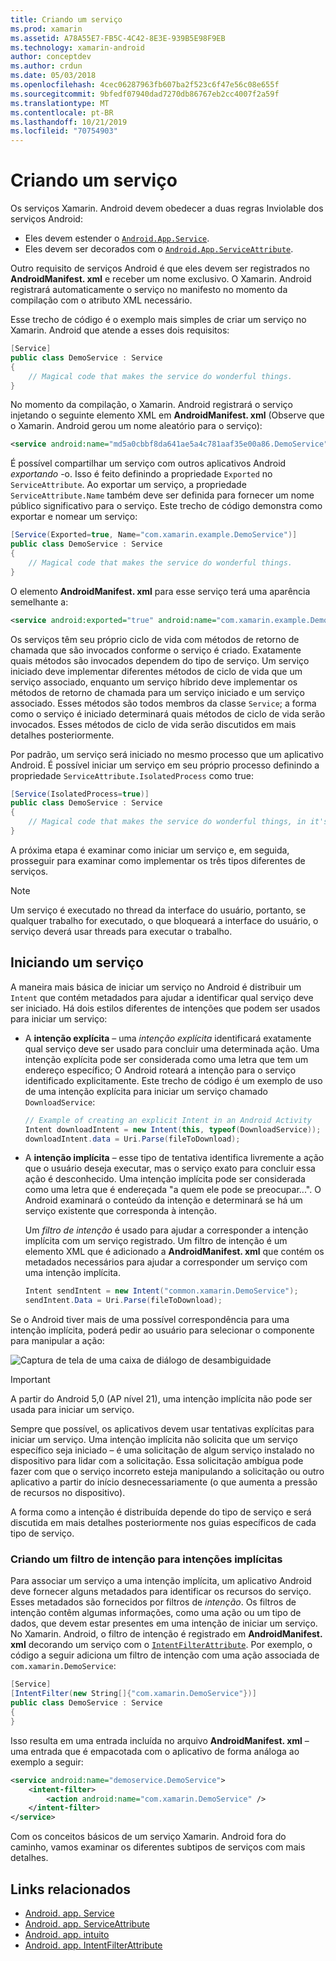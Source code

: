 ```yaml
---
title: Criando um serviço
ms.prod: xamarin
ms.assetid: A78A55E7-FB5C-4C42-8E3E-939B5E98F9EB
ms.technology: xamarin-android
author: conceptdev
ms.author: crdun
ms.date: 05/03/2018
ms.openlocfilehash: 4cec06287963fb607ba2f523c6f47e56c08e655f
ms.sourcegitcommit: 9bfedf07940dad7270db86767eb2cc4007f2a59f
ms.translationtype: MT
ms.contentlocale: pt-BR
ms.lasthandoff: 10/21/2019
ms.locfileid: "70754903"
---
```

# <a name="creating-a-service"></a>Criando um serviço

Os serviços Xamarin. Android devem obedecer a duas regras Inviolable dos serviços Android:

- Eles devem estender o [`Android.App.Service`](xref:Android.App.Service).
- Eles devem ser decorados com o [`Android.App.ServiceAttribute`](xref:Android.App.ServiceAttribute).

Outro requisito de serviços Android é que eles devem ser registrados no **AndroidManifest. xml** e receber um nome exclusivo. O Xamarin. Android registrará automaticamente o serviço no manifesto no momento da compilação com o atributo XML necessário.

Esse trecho de código é o exemplo mais simples de criar um serviço no Xamarin. Android que atende a esses dois requisitos:  

```csharp
[Service]
public class DemoService : Service
{
    // Magical code that makes the service do wonderful things.
}
```

No momento da compilação, o Xamarin. Android registrará o serviço injetando o seguinte elemento XML em **AndroidManifest. xml** (Observe que o Xamarin. Android gerou um nome aleatório para o serviço):

```xml
<service android:name="md5a0cbbf8da641ae5a4c781aaf35e00a86.DemoService" />
```

É possível compartilhar um serviço com outros aplicativos Android _exportando_ -o. Isso é feito definindo a propriedade `Exported` no `ServiceAttribute`. Ao exportar um serviço, a propriedade `ServiceAttribute.Name` também deve ser definida para fornecer um nome público significativo para o serviço. Este trecho de código demonstra como exportar e nomear um serviço:

```csharp
[Service(Exported=true, Name="com.xamarin.example.DemoService")]
public class DemoService : Service
{
    // Magical code that makes the service do wonderful things.
}
```

O elemento **AndroidManifest. xml** para esse serviço terá uma aparência semelhante a:

```xml
<service android:exported="true" android:name="com.xamarin.example.DemoService" />
```

Os serviços têm seu próprio ciclo de vida com métodos de retorno de chamada que são invocados conforme o serviço é criado. Exatamente quais métodos são invocados dependem do tipo de serviço. Um serviço iniciado deve implementar diferentes métodos de ciclo de vida que um serviço associado, enquanto um serviço híbrido deve implementar os métodos de retorno de chamada para um serviço iniciado e um serviço associado. Esses métodos são todos membros da classe `Service`; a forma como o serviço é iniciado determinará quais métodos de ciclo de vida serão invocados. Esses métodos de ciclo de vida serão discutidos em mais detalhes posteriormente.

Por padrão, um serviço será iniciado no mesmo processo que um aplicativo Android. É possível iniciar um serviço em seu próprio processo definindo a propriedade `ServiceAttribute.IsolatedProcess` como true:

```csharp
[Service(IsolatedProcess=true)]
public class DemoService : Service
{
    // Magical code that makes the service do wonderful things, in it's own process!
}
```

A próxima etapa é examinar como iniciar um serviço e, em seguida, prosseguir para examinar como implementar os três tipos diferentes de serviços.

> [!NOTE]
> Um serviço é executado no thread da interface do usuário, portanto, se qualquer trabalho for executado, o que bloqueará a interface do usuário, o serviço deverá usar threads para executar o trabalho.

## <a name="starting-a-service"></a>Iniciando um serviço

A maneira mais básica de iniciar um serviço no Android é distribuir um `Intent` que contém metadados para ajudar a identificar qual serviço deve ser iniciado. Há dois estilos diferentes de intenções que podem ser usados para iniciar um serviço:

- A **intenção explícita** &ndash; uma _intenção explícita_ identificará exatamente qual serviço deve ser usado para concluir uma determinada ação. Uma intenção explícita pode ser considerada como uma letra que tem um endereço específico; O Android roteará a intenção para o serviço identificado explicitamente. Este trecho de código é um exemplo de uso de uma intenção explícita para iniciar um serviço chamado `DownloadService`:

    ```csharp
    // Example of creating an explicit Intent in an Android Activity
    Intent downloadIntent = new Intent(this, typeof(DownloadService));
    downloadIntent.data = Uri.Parse(fileToDownload);
    ```

- A **intenção implícita** &ndash; esse tipo de tentativa identifica livremente a ação que o usuário deseja executar, mas o serviço exato para concluir essa ação é desconhecido. Uma intenção implícita pode ser considerada como uma letra que é endereçada "a quem ele pode se preocupar...".
    O Android examinará o conteúdo da intenção e determinará se há um serviço existente que corresponda à intenção.

    Um _filtro de intenção_ é usado para ajudar a corresponder a intenção implícita com um serviço registrado. Um filtro de intenção é um elemento XML que é adicionado a **AndroidManifest. xml** que contém os metadados necessários para ajudar a corresponder um serviço com uma intenção implícita.

    ```csharp
    Intent sendIntent = new Intent("common.xamarin.DemoService");
    sendIntent.Data = Uri.Parse(fileToDownload);
    ```

Se o Android tiver mais de uma possível correspondência para uma intenção implícita, poderá pedir ao usuário para selecionar o componente para manipular a ação:

![Captura de tela de uma caixa de diálogo de desambiguidade](images/creating-a-service-01.png "Captura de tela de uma caixa de diálogo de desambiguidade")

> [!IMPORTANT]
> A partir do Android 5,0 (AP nível 21), uma intenção implícita não pode ser usada para iniciar um serviço.

Sempre que possível, os aplicativos devem usar tentativas explícitas para iniciar um serviço. Uma intenção implícita não solicita que um serviço específico seja iniciado &ndash; é uma solicitação de algum serviço instalado no dispositivo para lidar com a solicitação. Essa solicitação ambígua pode fazer com que o serviço incorreto esteja manipulando a solicitação ou outro aplicativo a partir do início desnecessariamente (o que aumenta a pressão de recursos no dispositivo).

A forma como a intenção é distribuída depende do tipo de serviço e será discutida em mais detalhes posteriormente nos guias específicos de cada tipo de serviço.

### <a name="creating-an-intent-filter-for-implicit-intents"></a>Criando um filtro de intenção para intenções implícitas

Para associar um serviço a uma intenção implícita, um aplicativo Android deve fornecer alguns metadados para identificar os recursos do serviço. Esses metadados são fornecidos por filtros de _intenção_. Os filtros de intenção contêm algumas informações, como uma ação ou um tipo de dados, que devem estar presentes em uma intenção de iniciar um serviço. No Xamarin. Android, o filtro de intenção é registrado em **AndroidManifest. xml** decorando um serviço com o [`IntentFilterAttribute`](xref:Android.App.IntentFilterAttribute). Por exemplo, o código a seguir adiciona um filtro de intenção com uma ação associada de `com.xamarin.DemoService`:

```csharp
[Service]
[IntentFilter(new String[]{"com.xamarin.DemoService"})]
public class DemoService : Service
{
}
```

Isso resulta em uma entrada incluída no arquivo **AndroidManifest. xml** &ndash; uma entrada que é empacotada com o aplicativo de forma análoga ao exemplo a seguir:

```xml
<service android:name="demoservice.DemoService">
    <intent-filter>
        <action android:name="com.xamarin.DemoService" />
    </intent-filter>
</service>
```

Com os conceitos básicos de um serviço Xamarin. Android fora do caminho, vamos examinar os diferentes subtipos de serviços com mais detalhes.

## <a name="related-links"></a>Links relacionados

- [Android. app. Service](xref:Android.App.Service)
- [Android. app. ServiceAttribute](xref:Android.App.ServiceAttribute)
- [Android. app. intuito](xref:Android.Content.Intent)
- [Android. app. IntentFilterAttribute](xref:Android.App.IntentFilterAttribute)
